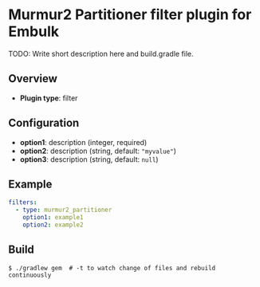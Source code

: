 # Murmur2 Partitioner filter plugin for Embulk

TODO: Write short description here and build.gradle file.

## Overview

* **Plugin type**: filter

## Configuration

- **option1**: description (integer, required)
- **option2**: description (string, default: `"myvalue"`)
- **option3**: description (string, default: `null`)

## Example

```yaml
filters:
  - type: murmur2_partitioner
    option1: example1
    option2: example2
```


## Build

```
$ ./gradlew gem  # -t to watch change of files and rebuild continuously
```
